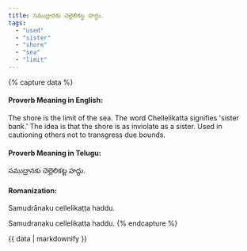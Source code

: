 ```yaml
---
title: సముద్రానకు చెల్లెలికట్ట హద్దు.
tags:
  - "used"
  - "sister"
  - "shore"
  - "sea"
  - "limit"
---
```


{% capture data %}
#### Proverb Meaning in English:
The shore is the limit of the sea.
The word Chellelikatta signifies 'sister bank.' The idea is that the shore is as inviolate as a sister.
Used in cautioning others not to transgress due bounds.

#### Proverb Meaning in Telugu:
సముద్రానకు చెల్లెలికట్ట హద్దు.

#### Romanization:
Samudrānaku cellelikaṭṭa haddu.

Samudranaku cellelikatta haddu.
{% endcapture %}

{{ data | markdownify }}

